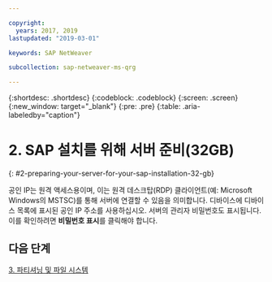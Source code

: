 ```yaml
---

copyright:
  years: 2017, 2019
lastupdated: "2019-03-01"

keywords: SAP NetWeaver

subcollection: sap-netweaver-ms-qrg

---
```


{:shortdesc: .shortdesc}
{:codeblock: .codeblock}
{:screen: .screen}
{:new_window: target="_blank"}
{:pre: .pre}
{:table: .aria-labeledby="caption"}

# 2. SAP 설치를 위해 서버 준비(32GB)
{: #2-preparing-your-server-for-your-sap-installation-32-gb}

공인 IP는 원격 액세스용이며, 이는 원격 데스크탑(RDP) 클라이언트(예: Microsoft Windows의 MSTSC)를 통해 서버에 연결할 수 있음을 의미합니다. 디바이스에 디바이스 목록에 표시된 공인 IP 주소를 사용하십시오. 서버의 관리자 비밀번호도 표시됩니다. 이를 확인하려면 **비밀번호 표시**를 클릭해야 합니다.

## 다음 단계

 [3. 파티셔닝 및 파일 시스템](/docs/infrastructure/sap-netweaver-ms-qrg?topic=sap-netweaver-ms-qrg-partition_32GB)
